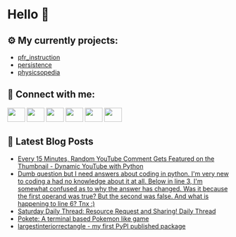 # Hello 👋

## ⚙️ My currently projects:
- [pfr_instruction](https://github.com/bullbesh/pfr_instruction)
- [persistence](https://github.com/bullbesh/persistence)
- [physicsopedia](https://github.com/bullbesh/physicsopedia)

## 🔎 Connect with me:
[<img height="32" width="40" src="https://cdn.jsdelivr.net/npm/simple-icons@v5/icons/telegram.svg" />](https://t.me/bullbesh)
[<img height="32" width="40" src="https://cdn.jsdelivr.net/npm/simple-icons@v5/icons/vk.svg" />](https://vk.com/bullbesh)
[<img height="32" width="40" src="https://cdn.jsdelivr.net/npm/simple-icons@v5/icons/twitter.svg" />](https://twitter.com/bullbesh1)
[<img height="32" width="40" src="https://cdn.jsdelivr.net/npm/simple-icons@v5/icons/instagram.svg" />](https://www.instagram.com/bullbesh)
[<img height="32" width="40" src="https://cdn.jsdelivr.net/npm/simple-icons@v5/icons/reddit.svg" />](https://www.reddit.com/user/bullbesh)
[<img height="32" width="40" src="https://cdn.jsdelivr.net/npm/simple-icons@v5/icons/youtube.svg" />](https://www.youtube.com/channel/UCtfjRs6uzgq5mfm8S06WTcg)

## 📕 Latest Blog Posts
<!-- BLOG-POST-LIST:START -->
- [Every 15 Minutes, Random YouTube Comment Gets Featured on the Thumbnail - Dynamic YouTube with Python](https://www.reddit.com/r/Python/comments/tu9lyd/every_15_minutes_random_youtube_comment_gets/)
- [Dumb question but I need answers about coding in python. I&#39;m very new to coding a had no knowledge about it at all. Below in line 3, I&#39;m somewhat confused as to why the answer has changed. Was it because the first operand was true? But the second was false. And what is happening to line 6? Tnx :&rpar;](https://www.reddit.com/r/Python/comments/tu5u45/dumb_question_but_i_need_answers_about_coding_in/)
- [Saturday Daily Thread: Resource Request and Sharing! Daily Thread](https://www.reddit.com/r/Python/comments/tu5ckr/saturday_daily_thread_resource_request_and/)
- [Pokete: A terminal based Pokemon like game](https://www.reddit.com/r/Python/comments/tu1zat/pokete_a_terminal_based_pokemon_like_game/)
- [largestinteriorrectangle - my first PyPI published package](https://www.reddit.com/r/Python/comments/tu0tfu/largestinteriorrectangle_my_first_pypi_published/)
<!-- BLOG-POST-LIST:END -->
